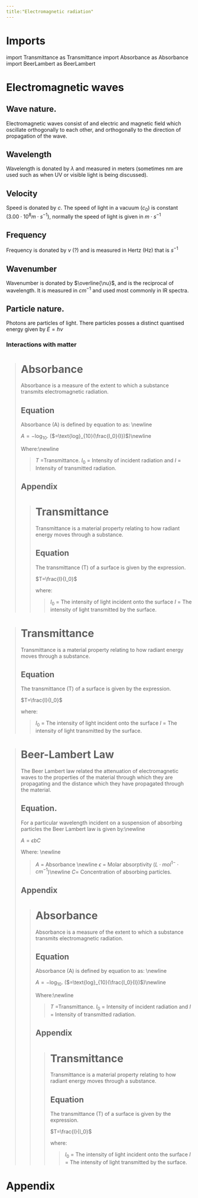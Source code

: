 ```yaml
---
title:"Electromagnetic radiation"
---
```


# Imports

import Transmittance as Transmittance
import Absorbance as Absorbance 
import BeerLambert as BeerLambert

# Electromagnetic waves

## Wave nature.
Electromagnetic waves consist of and electric and magnetic field which oscillate orthogonally to each other, and orthogonally to the direction of propagation of the wave. 

## Wavelength
Wavelength is donated by $\lambda$ and measured in meters (sometimes nm are used such as when UV or visible light is being discussed). 
 
## Velocity
Speed is donated by $c$. The speed of light in a vacuum ($c_0$) is constant ($3.00 \cdot 10^{8}m\cdot s^{-1}$), normally the speed of light is given in $m\cdot s^{-1}$ 

## Frequency
Frequency is donated by $\nu$ (?) and is measured in Hertz (Hz) that is $s^{-1}$

## Wavenumber
Wavenumber is donated by $\overline{\nu}$, and is the reciprocal of wavelength. It is measured in $cm^{-1}$ and used most commonly in IR spectra. 

## Particle nature.
Photons are particles of light. There particles posses a distinct quantised energy given by $E=h\nu$

### Interactions with matter

># Absorbance
>Absorbance is a measure of the extent to which a substance transmits electromagnetic radiation. 
>
>## Equation
>Absorbance (A) is defined by equation to as: \newline 
>
>$A=-\text{log}_{10}$. ($=\text{log}_{10}(\frac{I_0}{I})$)\newline 
>
>Where:\newline 
>> $T$ =Transmittance. 
>> $I_0$ = Intensity of incident radiation and 
>> $I$ = Intensity of transmitted radiation. 
>
>## Appendix
>
> ># Transmittance
>>Transmittance is a material property relating to how radiant energy moves through a substance. 
>>
> >## Equation
>>The transmittance (T) of a surface is given by the expression. 
>>
>>$T=\frac{I}{I_0}$ 
>>
>>where: 
>>>$I_0$ = The intensity of light incident onto the surface
>>> $I$ = The intensity of light transmitted by the surface. 

># Transmittance
>Transmittance is a material property relating to how radiant energy moves through a substance. 
>
>## Equation
>The transmittance (T) of a surface is given by the expression. 
>
>$T=\frac{I}{I_0}$ 
>
>where: 
>>$I_0$ = The intensity of light incident onto the surface
>> $I$ = The intensity of light transmitted by the surface. 

># Beer-Lambert Law
>The Beer Lambert law related the attenuation of electromagnetic waves to the properties of the material through which they are propagating and the distance which they have propagated through the material. 
>
>## Equation.
>For a particular wavelength incident on a suspension of absorbing particles the Beer Lambert law is given by:\newline 
>
>$A=\epsilon bC$
>
>Where: \newline 
>> $A$ = Absorbance \newline 
>> $\epsilon$ = Molar absorptivity ($L\cdot mol^{1-}\cdot cm^{-1}$)\newline 
>> $C$= Concentration of absorbing particles. 
>
>## Appendix
>
> ># Absorbance
>>Absorbance is a measure of the extent to which a substance transmits electromagnetic radiation. 
>>
> >## Equation
>>Absorbance (A) is defined by equation to as: \newline 
>>
>>$A=-\text{log}_{10}$. ($=\text{log}_{10}(\frac{I_0}{I})$)\newline 
>>
>>Where:\newline 
>>> $T$ =Transmittance. 
>>> $I_0$ = Intensity of incident radiation and 
>>> $I$ = Intensity of transmitted radiation. 
>>
> >## Appendix
>>
> > ># Transmittance
>>>Transmittance is a material property relating to how radiant energy moves through a substance. 
>>>
> > >## Equation
>>>The transmittance (T) of a surface is given by the expression. 
>>>
>>>$T=\frac{I}{I_0}$ 
>>>
>>>where: 
>>>>$I_0$ = The intensity of light incident onto the surface
>>>> $I$ = The intensity of light transmitted by the surface. 
>

# Appendix

